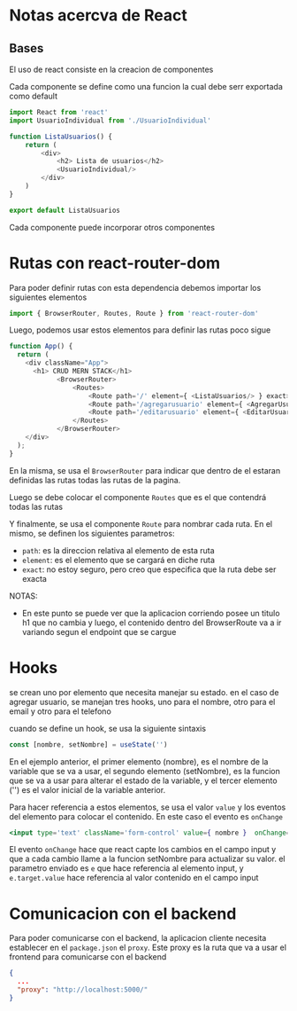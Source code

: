 # Notas acercva de React

## Bases
El uso de react consiste en la creacion de componentes

Cada componente se define como una funcion la cual debe serr exportada como default

```js
import React from 'react'
import UsuarioIndividual from './UsuarioIndividual'

function ListaUsuarios() {
    return (
        <div>
            <h2> Lista de usuarios</h2>
            <UsuarioIndividual/>
        </div>
    )
}

export default ListaUsuarios
```
Cada componente puede incorporar otros componentes

# Rutas con react-router-dom
Para poder definir rutas con esta dependencia debemos importar los siguientes elementos

```js
import { BrowserRouter, Routes, Route } from 'react-router-dom'
```

Luego, podemos usar estos elementos para definir las rutas poco sigue

```js
function App() {
  return (
    <div className="App">
      <h1> CRUD MERN STACK</h1>
            <BrowserRouter>
                <Routes>
                    <Route path='/' element={ <ListaUsuarios/> } exact></Route>
                    <Route path='/agregarusuario' element={ <AgregarUsuario/> } exact></Route>
                    <Route path='/editarusuario' element={ <EditarUsuario/> } exact></Route>
                </Routes>
            </BrowserRouter>
    </div>
  );
}
```
En la misma, se usa el `BrowserRouter` para indicar que dentro de el estaran definidas las rutas todas las rutas de la pagina.

Luego se debe colocar el componente `Routes` que es el que contendrá todas las rutas

Y finalmente, se usa el componente `Route` para nombrar cada ruta. En el mismo, se definen los siguientes parametros:
- `path`: es la direccion relativa al elemento de esta ruta
- `element`: es el elemento que se cargará en diche ruta
- `exact`: no estoy seguro, pero creo que especifica que la ruta debe ser exacta

NOTAS:
- En este punto se puede ver que la aplicacion corriendo posee un titulo h1 que no cambia y luego, el contenido dentro del BrowserRoute va a ir variando segun el endpoint que se cargue

# Hooks
 se crean uno por elemento que necesita manejar su estado.
 en el caso de agregar usuario, se manejan tres hooks, uno para el nombre, otro para el email y otro para el telefono

 cuando se define un hook, se usa la siguiente sintaxis

 ```javascript
 const [nombre, setNombre] = useState('')
 ```
En el ejemplo anterior, el primer elemento (nombre), es el nombre de la variable que se va a usar, el segundo elemento (setNombre), es la funcion que se va a usar para alterar el estado de la variable, y el tercer elemento ('') es el valor inicial de la variable anterior.

Para hacer referencia a estos elementos, se usa el valor `value` y los eventos del elemento para colocar el contenido. En este caso el evento es `onChange`
```jsx
<input type='text' className='form-control' value={ nombre }  onChange={ (e) => setNombre(e.target.value) }/>
```
El evento `onChange` hace que react capte los cambios en el campo input y que a cada cambio llame a la funcion setNombre para actualizar su valor. el parametro enviado es `e` que hace referencia al elemento input, y `e.target.value` hace referencia al valor contenido en el campo input

# Comunicacion con el backend
Para poder comunicarse con el backend, la aplicacion cliente necesita establecer en el `package.json` el `proxy`. Este proxy es la ruta que va a usar el frontend para comunicarse con el backend
```json
{
  ...
  "proxy": "http://localhost:5000/"
}
```